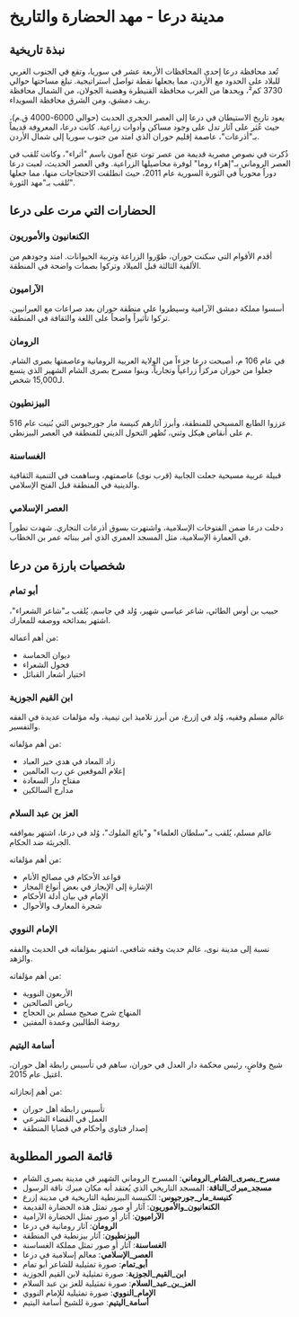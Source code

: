# مدينة درعا - مهد الحضارة والتاريخ

## نبذة تاريخية
تُعد محافظة درعا إحدى المحافظات الأربعة عشر في سوريا، وتقع في الجنوب الغربي للبلاد على الحدود مع الأردن، مما يجعلها نقطة تواصل استراتيجية. تبلغ مساحتها حوالي 3730 كم²، ويحدها من الغرب محافظة القنيطرة وهضبة الجولان، من الشمال محافظة ريف دمشق، ومن الشرق محافظة السويداء.

يعود تاريخ الاستيطان في درعا إلى العصر الحجري الحديث (حوالي 6000-4000 ق.م)، حيث عُثر على آثار تدل على وجود مساكن وأدوات زراعية. كانت درعا، المعروفة قديماً بـ"أذرعات"، عاصمة إقليم حوران الذي امتد من جنوب سوريا إلى شمال الأردن.

ذُكرت في نصوص مصرية قديمة من عصر توت عنخ آمون باسم "أثراء"، وكانت تُلقب في العصر الروماني بـ"إهراء روما" لوفرة محاصيلها الزراعية. وفي العصر الحديث، لعبت درعا دوراً محورياً في الثورة السورية عام 2011، حيث انطلقت الاحتجاجات منها، مما جعلها تُلقب بـ"مهد الثورة".

## الحضارات التي مرت على درعا
### الكنعانيون والأموريون
أقدم الأقوام التي سكنت حوران، طوّروا الزراعة وتربية الحيوانات. امتد وجودهم من الألفية الثالثة قبل الميلاد وتركوا بصمات واضحة في المنطقة.

### الآراميون
أسسوا مملكة دمشق الآرامية وسيطروا على منطقة حوران بعد صراعات مع العبرانيين. تركوا تأثيراً واضحاً على اللغة والثقافة في المنطقة.

### الرومان
في عام 106 م، أصبحت درعا جزءاً من الولاية العربية الرومانية وعاصمتها بصرى الشام. جعلوا من حوران مركزاً زراعياً وتجارياً، وبنوا مسرح بصرى الشام الشهير الذي يتسع لـ15,000 شخص.

### البيزنطيون
عززوا الطابع المسيحي للمنطقة، وأبرز آثارهم كنيسة مار جورجيوس التي بُنيت عام 516 م على أنقاض هيكل وثني، تُظهر التحول الديني للمنطقة في العصر البيزنطي.

### الغساسنة
قبيلة عربية مسيحية جعلت الجابية (قرب نوى) عاصمتهم، وساهمت في التنمية الثقافية والدينية في المنطقة قبل الفتح الإسلامي.

### العصر الإسلامي
دخلت درعا ضمن الفتوحات الإسلامية، واشتهرت بسوق أذرعات التجاري. شهدت تطوراً في العمارة الإسلامية، مثل المسجد العمري الذي أمر ببنائه عمر بن الخطاب.

## شخصيات بارزة من درعا
### أبو تمام
حبيب بن أوس الطائي، شاعر عباسي شهير، وُلد في جاسم، يُلقب بـ"شاعر الشعراء"، اشتهر بمدائحه ووصفه للمعارك.

من أهم أعماله:
- ديوان الحماسة
- فحول الشعراء
- اختيار أشعار القبائل

### ابن القيم الجوزية
عالم مسلم وفقيه، وُلد في إزرع، من أبرز تلاميذ ابن تيمية، وله مؤلفات عديدة في الفقه والتفسير.

من أهم مؤلفاته:
- زاد المعاد في هدي خير العباد
- إعلام الموقعين عن رب العالمين
- مفتاح دار السعادة
- مدارج السالكين

### العز بن عبد السلام
عالم مسلم، يُلقب بـ"سلطان العلماء" و"بائع الملوك"، وُلد في درعا، اشتهر بمواقفه الجريئة ضد الحكام.

من أهم مؤلفاته:
- قواعد الأحكام في مصالح الأنام
- الإشارة إلى الإيجاز في بعض أنواع المجاز
- الإمام في بيان أدلة الأحكام
- شجرة المعارف والأحوال

### الإمام النووي
نسبة إلى مدينة نوى، عالم حديث وفقه شافعي، اشتهر بمؤلفاته في الحديث والفقه والزهد.

من أهم مؤلفاته:
- الأربعون النووية
- رياض الصالحين
- المنهاج شرح صحيح مسلم بن الحجاج
- روضة الطالبين وعمدة المفتين

### أسامة اليتيم
شيخ وقاضٍ، رئيس محكمة دار العدل في حوران، ساهم في تأسيس رابطة أهل حوران، اغتيل عام 2015.

من أهم إنجازاته:
- تأسيس رابطة أهل حوران
- العمل في القضاء الشرعي
- إصدار فتاوى وأحكام في قضايا المنطقة

## قائمة الصور المطلوبة
- **مسرح_بصرى_الشام_الروماني**: المسرح الروماني الشهير في مدينة بصرى الشام
- **مسجد_مبرك_الناقة**: المسجد التاريخي الذي يُعتقد أنه مكان مبرك ناقة الرسول
- **كنيسة_مار_جورجيوس**: الكنيسة البيزنطية التاريخية في مدينة إزرع
- **الكنعانيون_والأموريون**: آثار أو صور تمثل هذه الحضارة القديمة
- **الآراميون**: آثار أو صور تمثل الحضارة الآرامية
- **الرومان**: آثار رومانية في درعا
- **البيزنطيون**: آثار بيزنطية في المنطقة
- **الغساسنة**: آثار أو صور تمثل مملكة الغساسنة
- **العصر_الإسلامي**: معالم إسلامية في درعا
- **أبو_تمام**: صورة تمثيلية للشاعر أبو تمام
- **ابن_القيم_الجوزية**: صورة تمثيلية لابن القيم الجوزية
- **العز_بن_عبد_السلام**: صورة تمثيلية للعز بن عبد السلام
- **الإمام_النووي**: صورة تمثيلية للإمام النووي
- **أسامة_اليتيم**: صورة للشيخ أسامة اليتيم